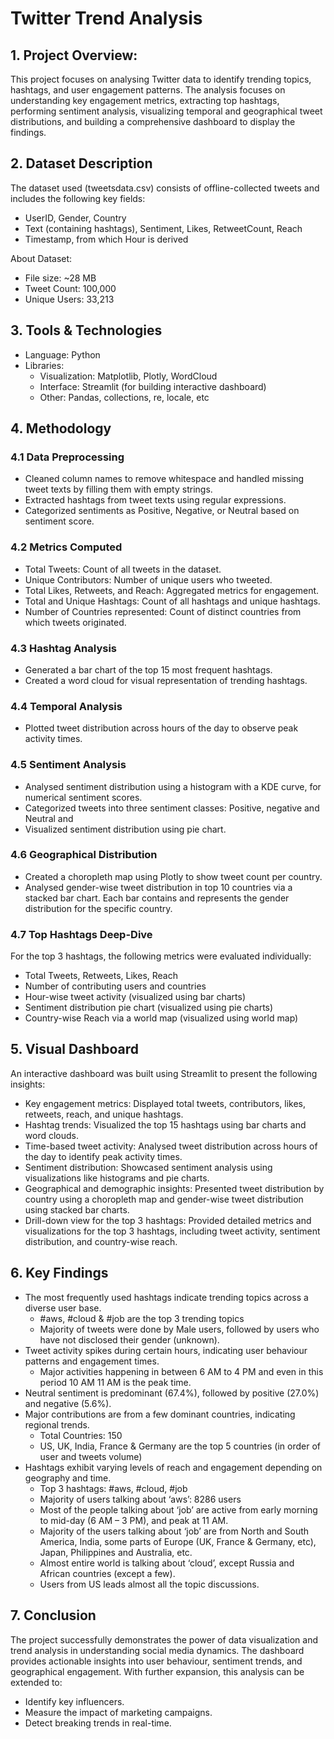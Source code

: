 # Twitter Trend Analysis


## 1. Project Overview: 
This project focuses on analysing Twitter data to identify trending topics, hashtags, and user 
engagement patterns. The analysis focuses on understanding key engagement metrics, extracting top 
hashtags, performing sentiment analysis, visualizing temporal and geographical tweet distributions, 
and building a comprehensive dashboard to display the findings. 


## 2. Dataset Description 
The dataset used (tweetsdata.csv) consists of offline-collected tweets and includes the following key 
fields:  
- UserID, Gender, Country  
- Text (containing hashtags), Sentiment, Likes, RetweetCount, Reach 
- Timestamp, from which Hour is derived  

About Dataset:  
- File size: ~28 MB  
- Tweet Count: 100,000  
- Unique Users: 33,213  


## 3. Tools & Technologies  
- Language: Python  
- Libraries:  
  - Visualization: Matplotlib, Plotly, WordCloud  
  - Interface: Streamlit (for building interactive dashboard)  
  - Other: Pandas, collections, re, locale, etc  


## 4. Methodology 
### 4.1 Data Preprocessing  
- Cleaned column names to remove whitespace and handled missing tweet texts by filling 
them with empty strings. 
- Extracted hashtags from tweet texts using regular expressions. 
- Categorized sentiments as Positive, Negative, or Neutral based on sentiment score. 
### 4.2 Metrics Computed 
- Total Tweets: Count of all tweets in the dataset. 
- Unique Contributors: Number of unique users who tweeted. 
- Total Likes, Retweets, and Reach: Aggregated metrics for engagement. 
- Total and Unique Hashtags: Count of all hashtags and unique hashtags. 
- Number of Countries represented: Count of distinct countries from which tweets originated. 
### 4.3 Hashtag Analysis 
- Generated a bar chart of the top 15 most frequent hashtags. 
- Created a word cloud for visual representation of trending hashtags. 
### 4.4 Temporal Analysis 
- Plotted tweet distribution across hours of the day to observe peak activity times. 
### 4.5 Sentiment Analysis 
- Analysed sentiment distribution using a histogram with a KDE curve, for numerical sentiment 
scores. 
- Categorized tweets into three sentiment classes: Positive, negative and Neutral and  
- Visualized sentiment distribution using pie chart.
### 4.6 Geographical Distribution 
- Created a choropleth map using Plotly to show tweet count per country. 
- Analysed gender-wise tweet distribution in top 10 countries via a stacked bar chart. Each bar 
contains and represents the gender distribution for the specific country.  
### 4.7 Top Hashtags Deep-Dive 
For the top 3 hashtags, the following metrics were evaluated individually: 
- Total Tweets, Retweets, Likes, Reach 
- Number of contributing users and countries 
- Hour-wise tweet activity (visualized using bar charts) 
- Sentiment distribution pie chart (visualized using pie charts) 
- Country-wise Reach via a world map (visualized using world map)


## 5. Visual Dashboard 
An interactive dashboard was built using Streamlit to present the following insights: 
- Key engagement metrics: Displayed total tweets, contributors, likes, retweets, reach, and 
unique hashtags. 
- Hashtag trends: Visualized the top 15 hashtags using bar charts and word clouds. 
- Time-based tweet activity: Analysed tweet distribution across hours of the day to identify 
peak activity times. 
- Sentiment distribution: Showcased sentiment analysis using visualizations like histograms 
and pie charts. 
- Geographical and demographic insights: Presented tweet distribution by country using a 
choropleth map and gender-wise tweet distribution using stacked bar charts. 
- Drill-down view for the top 3 hashtags: Provided detailed metrics and visualizations for the 
top 3 hashtags, including tweet activity, sentiment distribution, and country-wise reach.


## 6. Key Findings 
- The most frequently used hashtags indicate trending topics across a diverse user base. 
  - #aws, #cloud & #job are the top 3 trending topics 
  - Majority of tweets were done by Male users, followed by users who have not 
disclosed their gender (unknown).  
- Tweet activity spikes during certain hours, indicating user behaviour patterns and 
engagement times. 
  - Major activities happening in between 6 AM to 4 PM and even in this period 10 AM 
11 AM is the peak time.  
- Neutral sentiment is predominant (67.4%), followed by positive (27.0%) and negative (5.6%). 
- Major contributions are from a few dominant countries, indicating regional trends.  
  - Total Countries: 150 
  - US, UK, India, France & Germany are the top 5 countries (in order of user and tweets 
volume) 
- Hashtags exhibit varying levels of reach and engagement depending on geography and time. 
  - Top 3 hashtags: #aws, #cloud, #job 
  - Majority of users talking about ‘aws’: 8286 users 
  - Most of the people talking about ‘job’ are active from early morning to mid-day (6 
AM – 3 PM), and peak at 11 AM. 
  - Majority of the users talking about ‘job’ are from North and South America, India, 
some parts of Europe (UK, France & Germany, etc), Japan, Philippines and Australia, 
etc.  
  - Almost entire world is talking about ‘cloud’, except Russia and African countries 
(except a few). 
  - Users from US leads almost all the topic discussions.




## 7. Conclusion 
The project successfully demonstrates the power of data visualization and trend analysis in 
understanding social media dynamics. The dashboard provides actionable insights into user 
behaviour, sentiment trends, and geographical engagement. With further expansion, this analysis can 
be extended to: 
- Identify key influencers. 
- Measure the impact of marketing campaigns. 
- Detect breaking trends in real-time.

